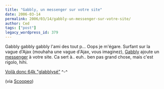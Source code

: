 ```yaml
---
title: "Gabbly, un messenger sur votre site"
date: 2006-03-14
permalink: 2006/03/14/gabbly-un-messenger-sur-votre-site/
author: Ced
tags: ["post"]
legacy_wordpress_id: 379
---
```


Gabbly gabbly gabbly l'ami des tout p... Oops je m'égare. Surfant sur la vague d'Ajax (mouhaha une vague d'Ajax, vous imaginez), <a href="http://gabbly.com/" hreflang="en">Gabbly</a> ajoute un <a href="http://gabbly.com/http://64k.be" hreflang="fr">messenger</a> à votre site. Ca sert à.. euh.. ben pas grand chose, mais c'est rigolo, hihi.

<a href="http://gabbly.com/http://64k.be" hreflang="fr">Voilà donc 64k "glabblysé"</a>  ^-^

<!-- excerpt -->

(via <a href="http://www.scoopeo.com/internet/une_messagerie_instantannee_couplee_au_surf_web" hreflang="fr">Scoopeo</a>)

